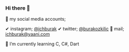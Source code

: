 ### Hi there 👋

🎁 my social media accounts; 

✔ instagram; [@ichburak](https://www.instagram.com/ichburak/)
✔ twitter; [@burakozkilic](https://twitter.com/burakozkilic)
📧 mail; ichburak@yaani.com

👀 I’m currently learning C, C#, Dart
